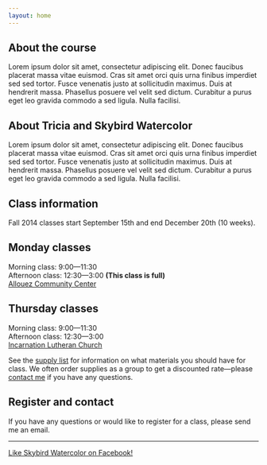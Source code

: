 ```yaml
---
layout: home
---
```


<div class="center-column">
  <h2 id="about_the_course">About the course</h2>
  
  <p>Lorem ipsum dolor sit amet, consectetur adipiscing elit. Donec faucibus placerat massa vitae euismod. Cras sit amet orci quis urna finibus imperdiet sed sed tortor. Fusce venenatis justo at sollicitudin maximus. Duis at hendrerit massa. Phasellus posuere vel velit sed dictum. Curabitur a purus eget leo gravida commodo a sed ligula. Nulla facilisi.</p>
  
  <h2 id="about_tricia_and_skybird_watercolor">About Tricia and Skybird Watercolor</h2>
  
  <p>Lorem ipsum dolor sit amet, consectetur adipiscing elit. Donec faucibus placerat massa vitae euismod. Cras sit amet orci quis urna finibus imperdiet sed sed tortor. Fusce venenatis justo at sollicitudin maximus. Duis at hendrerit massa. Phasellus posuere vel velit sed dictum. Curabitur a purus eget leo gravida commodo a sed ligula. Nulla facilisi.</p>
</div>

<div class="class-info" id="class-info">
<div class="center-column">
<h2 id="class_information">Class information</h2>

<p>Fall 2014 classes start September 15th and end December 20th (10 weeks).</p>

<h2 id="monday_classes">Monday classes</h2>

<p>Morning class: 9:00—11:30 <br />
Afternoon class: 12:30—3:00 <strong>(This class is full)</strong> <br />
<a href="https://goo.gl/maps/7ic6k">Allouez Community Center</a></p>

<h2 id="thursday_classes">Thursday classes</h2>

<p>Morning class: 9:00—11:30 <br />
Afternoon class: 12:30—3:00 <br />
<a href="https://goo.gl/maps/5SBQv">Incarnation Lutheran Church</a></p>

<p>See the <a href="{{ site.baseurl }}/supply-list">supply list</a> for information on what materials you should have for class. We often order supplies as a group to get a discounted rate—please <a href="{{ site.baseurl }}/#register-and-contact">contact me</a> if you have any questions.</p>
</div>
</div>

<div class="center-column">
<h2 id="register_and_contact">Register and contact</h2>

<p>If you have any questions or would like to register for a class, please send me an email.</p>
<div class="feature">
<hr>
<p><a href="https://www.facebook.com/skybirdwatercolor">Like Skybird Watercolor on Facebook!</a></p>
</div>
</div>